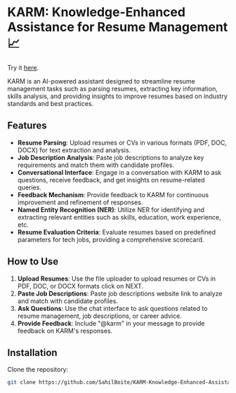 # KARM: Knowledge-Enhanced Assistance for Resume Management 📈

Try it [here](https://k-a-r-m-a.streamlit.app).

KARM is an AI-powered assistant designed to streamline resume management tasks such as parsing resumes, extracting key information, skills analysis, and providing insights to improve resumes based on industry standards and best practices.

## Features

- **Resume Parsing**: Upload resumes or CVs in various formats (PDF, DOC, DOCX) for text extraction and analysis.
- **Job Description Analysis**: Paste job descriptions to analyze key requirements and match them with candidate profiles.
- **Conversational Interface**: Engage in a conversation with KARM to ask questions, receive feedback, and get insights on resume-related queries.
- **Feedback Mechanism**: Provide feedback to KARM for continuous improvement and refinement of responses.
- **Named Entity Recognition (NER)**: Utilize NER for identifying and extracting relevant entities such as skills, education, work experience, etc.
- **Resume Evaluation Criteria**: Evaluate resumes based on predefined parameters for tech jobs, providing a comprehensive scorecard.

## How to Use

1. **Upload Resumes**: Use the file uploader to upload resumes or CVs in PDF, DOC, or DOCX formats click on NEXT.
2. **Paste Job Descriptions**: Paste job descriptions website link to analyze and match with candidate profiles.
3. **Ask Questions**: Use the chat interface to ask questions related to resume management, job descriptions, or career advice.
4. **Provide Feedback**: Include "@karm" in your message to provide feedback on KARM's responses.

## Installation

Clone the repository:
   ```bash
   git clone https://github.com/SahilBoite/KARM-Knowledge-Enhanced-Assistance-for-Resume-Management.git


